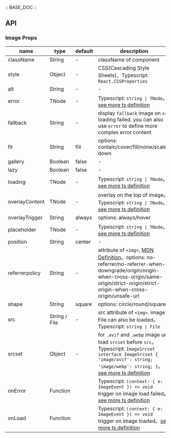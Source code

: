 :: BASE_DOC ::

## API

### Image Props

name | type | default | description | required
-- | -- | -- | -- | --
className | String | - | className of component | N
style | Object | - | CSS(Cascading Style Sheets)，Typescript: `React.CSSProperties` | N
alt | String | - | \- | N
error | TNode | - | Typescript: `string \| TNode`。[see more ts definition](https://github.com/Tencent/tdesign-react/blob/develop/packages/components/common.ts) | N
fallback | String | - | display `fallback` image on `src` loading failed. you can also use `error` to define more complex error content | N
fit | String | fill | options: contain/cover/fill/none/scale-down | N
gallery | Boolean | false | \- | N
lazy | Boolean | false | \- | N
loading | TNode | - | Typescript: `string \| TNode`。[see more ts definition](https://github.com/Tencent/tdesign-react/blob/develop/packages/components/common.ts) | N
overlayContent | TNode | - | overlay on the top of image。Typescript: `string \| TNode`。[see more ts definition](https://github.com/Tencent/tdesign-react/blob/develop/packages/components/common.ts) | N
overlayTrigger | String | always | options: always/hover | N
placeholder | TNode | - | Typescript: `string \| TNode`。[see more ts definition](https://github.com/Tencent/tdesign-react/blob/develop/packages/components/common.ts) | N
position | String | center | \- | N
referrerpolicy | String | - | attribute of `<img>`, [MDN Definition](https://developer.mozilla.org/en-US/docs/Web/HTTP/Headers/Referrer-Policy)。options: no-referrer/no-referrer-when-downgrade/origin/origin-when-cross-origin/same-origin/strict-origin/strict-origin-when-cross-origin/unsafe-url | N
shape | String | square | options: circle/round/square | N
src | String / File | - | src attribute of `<img>`. image File can also be loaded。Typescript: `string \| File` | N
srcset | Object | - | for `.avif` and `.webp` image url, load `srcset` before `src`。Typescript: `ImageSrcset` `interface ImageSrcset { 'image/avif': string; 'image/webp': string; }`。[see more ts definition](https://github.com/Tencent/tdesign-react/blob/develop/packages/components/image/type.ts) | N
onError | Function |  | Typescript: `(context: { e: ImageEvent }) => void`<br/>trigger on image load failed。[see more ts definition](https://github.com/Tencent/tdesign-react/blob/develop/packages/components/common.ts) | N
onLoad | Function |  | Typescript: `(context: { e: ImageEvent }) => void`<br/>trigger on image loaded。[see more ts definition](https://github.com/Tencent/tdesign-react/blob/develop/packages/components/common.ts) | N
